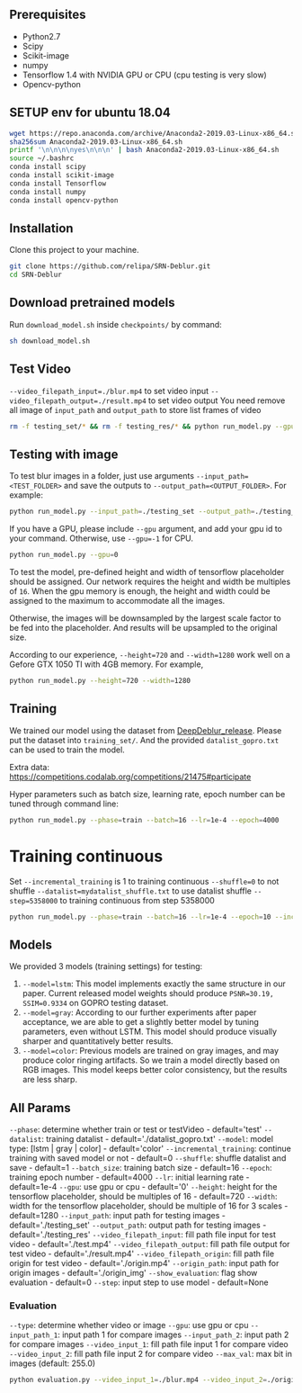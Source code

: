 ## Prerequisites
- Python2.7
- Scipy
- Scikit-image
- numpy
- Tensorflow 1.4 with NVIDIA GPU or CPU (cpu testing is very slow)
- Opencv-python

## SETUP env for ubuntu 18.04
```bash
wget https://repo.anaconda.com/archive/Anaconda2-2019.03-Linux-x86_64.sh
sha256sum Anaconda2-2019.03-Linux-x86_64.sh
printf '\n\n\n\nyes\n\n\n' | bash Anaconda2-2019.03-Linux-x86_64.sh
source ~/.bashrc
conda install scipy
conda install scikit-image
conda install Tensorflow
conda install numpy
conda install opencv-python
```

## Installation
Clone this project to your machine.

```bash
git clone https://github.com/relipa/SRN-Deblur.git
cd SRN-Deblur
```

## Download pretrained models

Run `download_model.sh` inside `checkpoints/` by command:
```bash
sh download_model.sh
```

## Test Video
`--video_filepath_input=./blur.mp4` to set video input
`--video_filepath_output=./result.mp4` to set video output
You need remove all image of `input_path` and `output_path` to store list frames of video

```bash
rm -f testing_set/* && rm -f testing_res/* && python run_model.py --gpu=0 --phase=testVideo --model=color --video_filepath_input=./blur.mp4
```

## Testing with image

To test blur images in a folder, just use arguments
`--input_path=<TEST_FOLDER>` and save the outputs to `--output_path=<OUTPUT_FOLDER>`.
For example:

```bash
python run_model.py --input_path=./testing_set --output_path=./testing_res
```

If you have a GPU, please include `--gpu` argument, and add your gpu id to your command.
Otherwise, use `--gpu=-1` for CPU.

```bash
python run_model.py --gpu=0
```

To test the model, pre-defined height and width of tensorflow
placeholder should be assigned.
Our network requires the height and width be multiples of `16`.
When the gpu memory is enough, the height and width could be assigned to
the maximum to accommodate all the images.

Otherwise, the images will be downsampled by the largest scale factor to
be fed into the placeholder. And results will be upsampled to the original size.

According to our experience, `--height=720` and `--width=1280` work well
on a Gefore GTX 1050 TI with 4GB memory. For example,

```bash
python run_model.py --height=720 --width=1280
```

## Training

We trained our model using the dataset from
[DeepDeblur_release](https://github.com/SeungjunNah/DeepDeblur_release).
Please put the dataset into `training_set/`. And the provided `datalist_gopro.txt`
can be used to train the model.

Extra data: https://competitions.codalab.org/competitions/21475#participate

Hyper parameters such as batch size, learning rate, epoch number can be tuned through command line:

```bash
python run_model.py --phase=train --batch=16 --lr=1e-4 --epoch=4000
```

# Training continuous

Set `--incremental_training` is 1 to training continuous
`--shuffle=0` to not shuffle
`--datalist=mydatalist_shuffle.txt` to use datalist shuffle
`--step=5358000` to training continuous from step 5358000

```bash
python run_model.py --phase=train --batch=16 --lr=1e-4 --epoch=10 --incremental_training=1 --datalist=mydatalist_shuffle.txt --shuffle=0 --step=5358000
```

## Models
We provided 3 models (training settings) for testing:
1. `--model=lstm`: This model implements exactly the same structure in our paper.
Current released model weights should produce `PSNR=30.19, SSIM=0.9334` on GOPRO testing dataset.
2. `--model=gray`: According to our further experiments after paper acceptance, we are able
to get a slightly better model by tuning parameters, even without LSTM.
This model should produce visually sharper and quantitatively better results.
3. `--model=color`: Previous models are trained on gray images, and may produce color
ringing artifacts. So we train a model directly based on RGB images.
This model keeps better color consistency, but the results are less sharp.

## All Params

`--phase`: determine whether train or test or testVideo - default='test'
`--datalist`: training datalist - default='./datalist_gopro.txt'
`--model`: model type: [lstm | gray | color] - default='color'
`--incremental_training`: continue training with saved model or not - default=0
`--shuffle`: shuffle datalist and save - default=1
`--batch_size`: training batch size - default=16
`--epoch`: training epoch number - default=4000
`--lr`: initial learning rate - default=1e-4
`--gpu`: use gpu or cpu - default='0'
`--height`: height for the tensorflow placeholder, should be multiples of 16 - default=720
`--width`: width for the tensorflow placeholder, should be multiple of 16 for 3 scales - default=1280
`--input_path`: input path for testing images - default='./testing_set'
`--output_path`: output path for testing images - default='./testing_res'
`--video_filepath_input`: fill path file input for test video - default='./test.mp4'
`--video_filepath_output`: fill path file output for test video - default='./result.mp4'
`--video_filepath_origin`: fill path file origin for test video - default='./origin.mp4'
`--origin_path`: input path for origin images - default='./origin_img'
`--show_evaluation`: flag show evaluation - default=0
`--step`: input step to use model - default=None


### Evaluation
`--type`: determine whether video or image
`--gpu`: use gpu or cpu
`--input_path_1`: input path 1 for compare images
`--input_path_2`: input path 2 for compare images
`--video_input_1`: fill path file input 1 for compare video
`--video_input_2`: fill path file input 2 for compare video
`--max_val`: max bit in images (default: 255.0)

```bash
python evaluation.py --video_input_1=./blur.mp4 --video_input_2=./origin.mp4 --type=video
```
